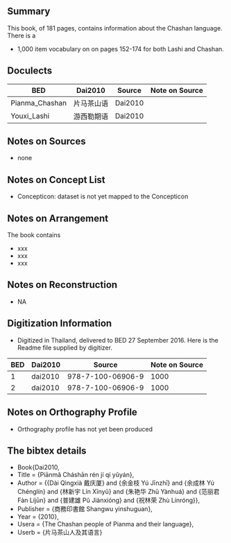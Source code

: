 ## Summary

This book, of 181 pages, contains information about the Chashan language. 
There is a
* 1,000 item vocabulary 
on on pages 152-174 for both Lashi and Chashan. 

## Doculects

BED | Dai2010 |  Source | Note on Source
--- | --- | ---  | ---
Pianma_Chashan | 片马茶山语 | Dai2010 | 
Youxi_Lashi | 游西勒期语 |  Dai2010 | 

## Notes on Sources

* none 

## Notes on Concept List

* Concepticon: dataset is not yet mapped to the Concepticon

## Notes on Arrangement

The book contains

* xxx
* xxx
* xxx 

## Notes on Reconstruction

* NA

## Digitization Information

* Digitized in Thailand, delivered to BED 27 September 2016. Here is the Readme file supplied by digitizer. 

BED | Dai2010 |  Source | Note on Source
--- | --- | ---  | ---
	1	|	dai2010 |	978-7-100-06906-9	| 1000	| lsi? | Lashi? |Chashan 茶山	| Pianma 片马	| TB |	Burmish	|China |26.009931,98.626671 |	Pianma Township 片马镇, Lushui County, Yunnan |
	2	|	dai2010 | 978-7-100-06906-9 |	1000 |lsi |	Lashi |	Leqi 勒期	| Luxi 潞西	| TB | Burmish | China | 24.446446,98.58161	| Luxi City, Yunnan |



## Notes on Orthography Profile

* Orthography profile has not yet been produced

## The bibtex details

* Book{Dai2010,
*  Title                    = {Piānmǎ Cháshān rén jí qí yǔyán},
*  Author                   = {{Dài Qìngxià 戴庆厦} and {余金枝 Yú Jīnzhī} and {余成林 Yú Chénglín} and {林新宇 Lín Xīnyǔ} and {朱艳华 Zhū Yànhuá} and {范丽君 Fàn Líjūn} and {普建雄 Pǔ Jiànxióng} and {祝林荣 Zhù Línróng}},
*  Publisher                = {商務印書館 Shangwu yinshuguan},
*  Year                     = {2010},
*  Usera                    = {The Chashan people of Pianma and their language},
*  Userb                    = {片马茶山人及其语言}

